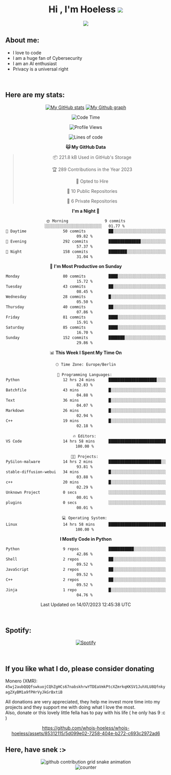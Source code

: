 <h1 align="center">Hi , I'm Hoeless <img src="https://media.giphy.com/media/hvRJCLFzcasrR4ia7z/giphy.gif" width="35"></h1>
<p align="center">
  <a href="https://github.com/whois-hoeless"><img src="https://readme-typing-svg.demolab.com?font=Roboto+Mono&weight=300&size=28&duration=4000&pause=100&color=C109F7&center=true&vCenter=true&width=580&height=127&lines=I'm+a+programmer;I'm+an+AI+enthusiast;I'm+a+big+fan+of+Neural+Networks;I'm+interested+in+Computer+Science;I+love+Cybersecurity;By+the+way+I+use+Arch+%F0%9F%92%80"></a>
</p>

## About me:

- I love to code
- I am a huge fan of Cybersecurity
- I am an AI enthusiast
- Privacy is a universal right

<br>

## Here are my stats:

<div align="center">
    
 [![My GitHub stats](https://github-readme-stats.vercel.app/api?username=whois-hoeless&count_private=true&show_icons=true&theme=radical)](https://github.com/whois-hoeless)
 [![My Github graph](http://github-profile-summary-cards.vercel.app/api/cards/profile-details?username=whois-hoeless&theme=radical)](https://github.com/whois-hoeless)

<!--START_SECTION:waka-->
![Code Time](http://img.shields.io/badge/Code%20Time-62%20hrs%203%20mins-blue)

![Profile Views](http://img.shields.io/badge/Profile%20Views-13-blue)

![Lines of code](https://img.shields.io/badge/From%20Hello%20World%20I%27ve%20Written-31.1%20thousand%20lines%20of%20code-blue)

**🐱 My GitHub Data** 

> 📦 221.8 kB Used in GitHub's Storage 
 > 
> 🏆 289 Contributions in the Year 2023
 > 
> 💼 Opted to Hire
 > 
> 📜 10 Public Repositories 
 > 
> 🔑 6 Private Repositories 
 > 
**I'm a Night 🦉** 

```text
🌞 Morning                9 commits           ░░░░░░░░░░░░░░░░░░░░░░░░░   01.77 % 
🌆 Daytime                50 commits          ██░░░░░░░░░░░░░░░░░░░░░░░   09.82 % 
🌃 Evening                292 commits         ██████████████░░░░░░░░░░░   57.37 % 
🌙 Night                  158 commits         ████████░░░░░░░░░░░░░░░░░   31.04 % 
```
📅 **I'm Most Productive on Sunday** 

```text
Monday                   80 commits          ████░░░░░░░░░░░░░░░░░░░░░   15.72 % 
Tuesday                  43 commits          ██░░░░░░░░░░░░░░░░░░░░░░░   08.45 % 
Wednesday                28 commits          █░░░░░░░░░░░░░░░░░░░░░░░░   05.50 % 
Thursday                 40 commits          ██░░░░░░░░░░░░░░░░░░░░░░░   07.86 % 
Friday                   81 commits          ████░░░░░░░░░░░░░░░░░░░░░   15.91 % 
Saturday                 85 commits          ████░░░░░░░░░░░░░░░░░░░░░   16.70 % 
Sunday                   152 commits         ███████░░░░░░░░░░░░░░░░░░   29.86 % 
```


📊 **This Week I Spent My Time On** 

```text
🕑︎ Time Zone: Europe/Berlin

💬 Programming Languages: 
Python                   12 hrs 24 mins      █████████████████████░░░░   82.83 % 
Batchfile                43 mins             █░░░░░░░░░░░░░░░░░░░░░░░░   04.88 % 
Text                     36 mins             █░░░░░░░░░░░░░░░░░░░░░░░░   04.07 % 
Markdown                 26 mins             █░░░░░░░░░░░░░░░░░░░░░░░░   02.94 % 
C++                      19 mins             █░░░░░░░░░░░░░░░░░░░░░░░░   02.18 % 

🔥 Editors: 
VS Code                  14 hrs 58 mins      █████████████████████████   100.00 % 

🐱‍💻 Projects: 
PySilon-malware          14 hrs 2 mins       ███████████████████████░░   93.81 % 
stable-diffusion-webui   34 mins             █░░░░░░░░░░░░░░░░░░░░░░░░   03.88 % 
c++                      20 mins             █░░░░░░░░░░░░░░░░░░░░░░░░   02.29 % 
Unknown Project          0 secs              ░░░░░░░░░░░░░░░░░░░░░░░░░   00.01 % 
plugins                  0 secs              ░░░░░░░░░░░░░░░░░░░░░░░░░   00.01 % 

💻 Operating System: 
Linux                    14 hrs 58 mins      █████████████████████████   100.00 % 
```

**I Mostly Code in Python** 

```text
Python                   9 repos             ███████████░░░░░░░░░░░░░░   42.86 % 
Shell                    2 repos             ██░░░░░░░░░░░░░░░░░░░░░░░   09.52 % 
JavaScript               2 repos             ██░░░░░░░░░░░░░░░░░░░░░░░   09.52 % 
C++                      2 repos             ██░░░░░░░░░░░░░░░░░░░░░░░   09.52 % 
Jinja                    1 repo              █░░░░░░░░░░░░░░░░░░░░░░░░   04.76 % 
```




 Last Updated on 14/07/2023 12:45:38 UTC
<!--END_SECTION:waka-->
</div>
<br>

## Spotify:

<div align="center">

[![Spotify](https://whois-hoeless.vercel.app/api/spotify?background_color=0d1117&border_color=090d13)](https://open.spotify.com/user/heanchenhorst)
</div>

<br>

## If you like what I do, please consider donating

Monero (XMR): ```45wj2aubQQQfswkuojCQhZgHCs67nabskhrwYTDEaVmkPtcXZmrkqKKSV1JuhXLU8QfnkyagZXyBM1a9fPHrVyJkGrBxtiB```

All donations are very appreciated, they help me invest more time into my projects and they support me with doing what I love the most.  
Also, donate or this lovely little fella has to pay with his life (  he only has 9 :c  )

<div align="center">


https://github.com/whois-hoeless/whois-hoeless/assets/85312115/5d099e02-7258-404e-b272-c693c2972ad6


</div>

## Here, have snek :>
<div align="center">
<picture>
  <source media="(prefers-color-scheme: dark)" srcset="https://raw.githubusercontent.com/whois-hoeless/whois-hoeless/output/github-contribution-grid-snake-dark.svg">
  <source media="(prefers-color-scheme: light)" srcset="https://raw.githubusercontent.com/whois-hoeless/whois-hoeless/output/github-contribution-grid-snake.svg">
  <img alt="github contribution grid snake animation" src="https://raw.githubusercontent.com/whois-hoeless/whois-hoeless/output/github-contribution-grid-snake.svg">
</div>

<div align="center">
  <img src="https://moe-counter.glitch.me/get/@hoeless_count?theme=rule34" alt="counter" />
</div>
